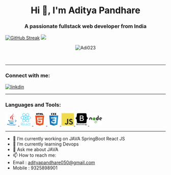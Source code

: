<h1 align="center">Hi 👋, I'm Aditya Pandhare</h1>

<h3 align="center">A passionate fullstack web developer from India</h3

<p align=center>
 <a href="https://git.io/streak-stats"><img src="http://github-readme-streak-stats.herokuapp.com?user=Adi023&theme=radical" alt="GitHub Streak" /></a>
 <picture>
    <source media="(prefers-color-scheme: dark)" srcset="https://streak-stats.demolab.com?user=DenverCoder1&theme=dark" />
    <img src="https://streak-stats.demolab.com?user=DenverCoder1&theme=default" />
</picture>
<!--  <img src="https://github-readme-stats.vercel.app/api?username=Adi023&&show_icons=true&title_color=00ffff&icon_color=bb2acf&text_color=daf7dc&bg_color=151515" > -->

<p align="center"> <img src="https://komarev.com/ghpvc/?username=Adi023&label=Profile%20views&color=0e75b6&style=flat" alt="Adi023" /> </p>

  </p>
<br/><hr/>
<h3 align="left">Connect with me:</h3>
 <a href="https://www.linkedin.com/in/aditya-pandhare-31429018b/" target="_blank" rel="noreferrer"> <img src="https://camo.githubusercontent.com/a80d00f23720d0bc9f55481cfcd77ab79e141606829cf16ec43f8cacc7741e46/68747470733a2f2f696d672e736869656c64732e696f2f62616467652f4c696e6b6564496e2d3030373742353f7374796c653d666f722d7468652d6261646765266c6f676f3d6c696e6b6564696e266c6f676f436f6c6f723d7768697465" alt="linkdin" width="100" height="40" /> <a/>

<hr/>
<h3 align="left">Languages and Tools:</h3>
<p align="column"> 
 <a href="https://www.java.com" target="_blank" rel="noreferrer"> <img src="https://raw.githubusercontent.com/devicons/devicon/master/icons/java/java-original.svg" alt="java" width="40" height="40"/> </a>
   <a href="https://reactjs.org/" target="_blank" rel="noreferrer"> <img src="https://raw.githubusercontent.com/devicons/devicon/master/icons/react/react-original-wordmark.svg" alt="react" width="40" height="40"/> </a> 
   <a href="https://www.w3.org/html/" target="_blank" rel="noreferrer"> <img src="https://raw.githubusercontent.com/devicons/devicon/master/icons/html5/html5-original-wordmark.svg" alt="html5" width="40" height="40"/> </a>
  <a href="https://www.w3schools.com/css/" target="_blank" rel="noreferrer"> <img src="https://raw.githubusercontent.com/devicons/devicon/master/icons/css3/css3-original-wordmark.svg" alt="css3" width="40" height="40"/> </a> 
  <a href="https://developer.mozilla.org/en-US/docs/Web/JavaScript" target="_blank" rel="noreferrer"> <img src="https://raw.githubusercontent.com/devicons/devicon/master/icons/javascript/javascript-original.svg" alt="javascript" width="40" height="40"/> </a>
   <a href="https://getbootstrap.com" target="_blank" rel="noreferrer"> <img src="https://raw.githubusercontent.com/devicons/devicon/master/icons/bootstrap/bootstrap-plain-wordmark.svg" alt="bootstrap" width="40" height="40"/> </a> 
  <a href="https://nodejs.org" target="_blank" rel="noreferrer"> <img src="https://raw.githubusercontent.com/devicons/devicon/master/icons/nodejs/nodejs-original-wordmark.svg" alt="nodejs" width="40" height="40"/> </a> 
<hr/>

 



- 🔭 I’m currently working on JAVA SpringBoot React JS
- 🌱 I’m currently learning Devops
- 💬 Ask me about JAVA 
- 📫 How to reach me:
- Email : adityapandhare050@gmail.com
- Mobile : 9325898901           

<!--
**Adi023/Adi023** is a ✨ _special_ ✨ repository because its `README.md` (this file) appears on your GitHub profile.

Here are some ideas to get you started:

- 🔭 I’m currently working on ...
- 🌱 I’m currently learning ...
- 👯 I’m looking to collaborate on ...
- 🤔 I’m looking for help with ...
- 💬 Ask me about ...
- 📫 How to reach me: ...
- 😄 Pronouns: ...
- ⚡ Fun fact: ...
<p align="left"> <a href="https://github.com/ryo-ma/github-profile-trophy"><img src="https://github-profile-trophy.vercel.app/?username=Adi023" alt="Adi023" /></a> </p>
-->
